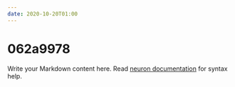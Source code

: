 ```yaml
---
date: 2020-10-20T01:00
---
```


# 062a9978

Write your Markdown content here. Read [neuron documentation](https://neuron.zettel.page/2011404.html) for syntax help.

